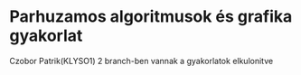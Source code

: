 # Parhuzamos algoritmusok és grafika gyakorlat
 Czobor Patrik(KLYSO1)
 2 branch-ben vannak a gyakorlatok elkulonitve
